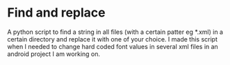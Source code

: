 # Find and replace

A python script to find a string in all files (with a certain patter eg *.xml)  in a certain directory and replace it with one of your choice.
I made this script when I needed to change hard coded font values in several xml files in an android project I am
working on.
